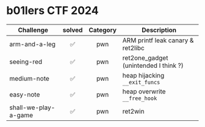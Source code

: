 # b01lers CTF 2024

| Challenge | solved | Category | Description | 
| --- | :---: | :---: | --- |
| arm-and-a-leg | ✅ | pwn | ARM printf leak canary & ret2libc |
| seeing-red | ✅ | pwn | ret2one_gadget (unintended I think ?) |
| medium-note | ✅ | pwn | heap hijacking `__exit_funcs` |
| easy-note | ✅ | pwn | heap overwrite `__free_hook`  |
| shall-we-play-a-game | ✅ | pwn | ret2win |
